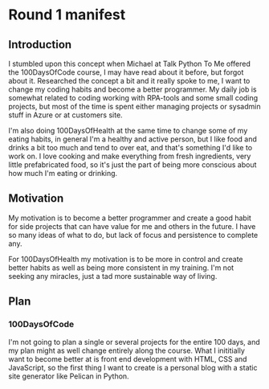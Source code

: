 # Round 1 manifest

## Introduction
I stumbled upon this concept when Michael at Talk Python To Me offered the 100DaysOfCode course, I may have read about 
it before, but forgot about it. Researched the concept a bit and it really spoke to me, I want to change my coding 
habits and become a better programmer. My daily job is somewhat related to coding working with RPA-tools and some 
small coding projects, but most of the time is spent either managing projects or sysadmin stuff in Azure or at customers
site. 

I'm also doing 100DaysOfHealth at the same time to change some of my eating habits, in general I'm a healthy and
active person, but I like food and drinks a bit too much and tend to over eat, and that's something I'd like to work on.
I love cooking and make everything from fresh ingredients, very little prefabricated food, so it's just the part of 
being more conscious about how much I'm eating or drinking.   

## Motivation
My motivation is to become a better programmer and create a good habit for side projects that can have value for me and
others in the future. I have so many ideas of what to do, but lack of focus and persistence to complete any. 

For 100DaysOfHealth my motivation is to be more in control and create better habits as well as being more consistent in
my training. I'm not seeking any miracles, just a tad more sustainable way of living. 

## Plan
### 100DaysOfCode
I'm not going to plan a single or several projects for the entire 100 days, and my plan might as well change entirely
along the course. What I inititially want to become better at is front end development with HTML, CSS and JavaScript, so
the first thing I want to create is a personal blog with a static site generator like Pelican in Python.